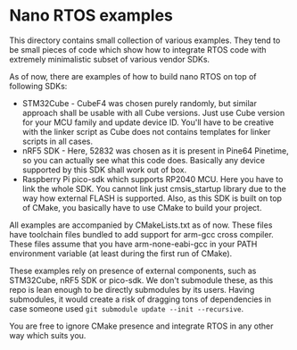 Nano RTOS examples
==================

This directory contains small collection of various examples. They tend to be small
pieces of code which show how to integrate RTOS code with extremely minimalistic 
subset of various vendor SDKs.

As of now, there are examples of how to build nano RTOS on top of following SDKs:

 * STM32Cube - CubeF4 was chosen purely randomly, but similar approach shall be usable
   with all Cube versions. Just use Cube version for your MCU family and update device
   ID. You'll have to be creative with the linker script as Cube does not contains
   templates for linker scripts in all cases.
 * nRF5 SDK - Here, 52832 was chosen as it is present in Pine64 Pinetime, so you can
   actually see what this code does. Basically any device supported by this SDK shall
   work out of box.
 * Raspberry Pi pico-sdk which supports RP2040 MCU. Here you have to link the whole
   SDK. You cannot link just cmsis_startup library due to the way how external FLASH
   is supported. Also, as this SDK is built on top of CMake, you basically have to 
   use CMake to build your project.

All examples are accompanied by CMakeLists.txt as of now. These files have toolchain
files bundled to add support for arm-gcc cross compiler. These files assume that
you have arm-none-eabi-gcc in your PATH environment variable (at least during the first
run of CMake).

These examples rely on presence of external components, such as STM32Cube, nRF5 SDK 
or pico-sdk. We don't submodule these, as this repo is lean enough to be directly
submodules by its users. Having submodules, it would create a risk of dragging tons
of dependencies in case someone used `git submodule update --init --recursive`.

You are free to ignore CMake presence and integrate RTOS in any other way which suits you.
